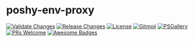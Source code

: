 # poshy-env-proxy

[![Validate Changes](https://github.com/pwshrc/poshy-env-proxy/actions/workflows/validate.yml/badge.svg)](https://github.com/pwshrc/poshy-env-proxy/actions/workflows/validate.yml)
[![Release Changes](https://github.com/pwshrc/poshy-env-proxy/actions/workflows/release.yml/badge.svg)](https://github.com/pwshrc/poshy-env-proxy/actions/workflows/release.yml)
[![License](https://img.shields.io/github/license/pwshrc/poshy-env-proxy)](./LICENSE.txt)
[![Gitmoji](https://img.shields.io/badge/gitmoji-%20😜%20😍-FFDD67.svg?style=flat-square)](https://gitmoji.carloscuesta.me/)
[![PSGallery](https://img.shields.io/powershellgallery/dt/poshy-env-proxy.svg)](https://www.powershellgallery.com/packages/poshy-env-proxy)
[![PRs Welcome](https://img.shields.io/badge/PRs-welcome-brightgreen.svg?style=flat-square)](http://makeapullrequest.com)
[![Awesome Badges](https://img.shields.io/badge/badges-awesome-green.svg)](https://github.com/Naereen/badges)



